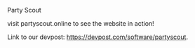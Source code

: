 Party Scout

visit partyscout.online to see the website in action!

Link to our devpost: https://devpost.com/software/partyscout.
